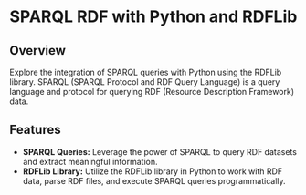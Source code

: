 # SPARQL RDF with Python and RDFLib

## Overview

Explore the integration of SPARQL queries with Python using the RDFLib library. SPARQL (SPARQL Protocol and RDF Query Language) is a query language and protocol for querying RDF (Resource Description Framework) data.

## Features

- **SPARQL Queries:** Leverage the power of SPARQL to query RDF datasets and extract meaningful information.
- **RDFLib Library:** Utilize the RDFLib library in Python to work with RDF data, parse RDF files, and execute SPARQL queries programmatically.
